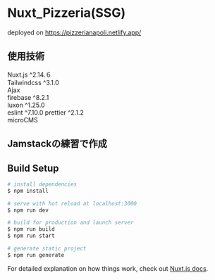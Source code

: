 # Nuxt_Pizzeria(SSG)

deployed on https://pizzerianapoli.netlify.app/

## 使用技術   
Nuxt.js ^2.14.６  
Tailwindcss ^3.1.0  
Ajax  
firebase ^8.2.1  
luxon ^1.25.0  
eslint ^7.10.0
prettier ^2.1.2  
microCMS  

## Jamstackの練習で作成

## Build Setup

```bash
# install dependencies
$ npm install

# serve with hot reload at localhost:3000
$ npm run dev

# build for production and launch server
$ npm run build
$ npm run start

# generate static project
$ npm run generate
```

For detailed explanation on how things work, check out [Nuxt.js docs](https://nuxtjs.org).
